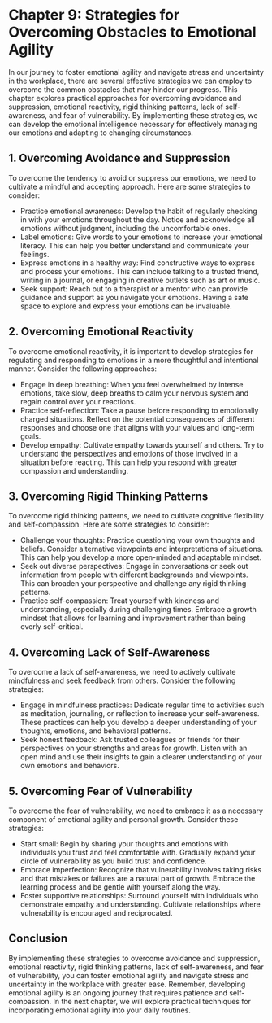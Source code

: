 Chapter 9: Strategies for Overcoming Obstacles to Emotional Agility
===================================================================

In our journey to foster emotional agility and navigate stress and uncertainty in the workplace, there are several effective strategies we can employ to overcome the common obstacles that may hinder our progress. This chapter explores practical approaches for overcoming avoidance and suppression, emotional reactivity, rigid thinking patterns, lack of self-awareness, and fear of vulnerability. By implementing these strategies, we can develop the emotional intelligence necessary for effectively managing our emotions and adapting to changing circumstances.

**1. Overcoming Avoidance and Suppression**
-------------------------------------------

To overcome the tendency to avoid or suppress our emotions, we need to cultivate a mindful and accepting approach. Here are some strategies to consider:

* Practice emotional awareness: Develop the habit of regularly checking in with your emotions throughout the day. Notice and acknowledge all emotions without judgment, including the uncomfortable ones.
* Label emotions: Give words to your emotions to increase your emotional literacy. This can help you better understand and communicate your feelings.
* Express emotions in a healthy way: Find constructive ways to express and process your emotions. This can include talking to a trusted friend, writing in a journal, or engaging in creative outlets such as art or music.
* Seek support: Reach out to a therapist or a mentor who can provide guidance and support as you navigate your emotions. Having a safe space to explore and express your emotions can be invaluable.

**2. Overcoming Emotional Reactivity**
--------------------------------------

To overcome emotional reactivity, it is important to develop strategies for regulating and responding to emotions in a more thoughtful and intentional manner. Consider the following approaches:

* Engage in deep breathing: When you feel overwhelmed by intense emotions, take slow, deep breaths to calm your nervous system and regain control over your reactions.
* Practice self-reflection: Take a pause before responding to emotionally charged situations. Reflect on the potential consequences of different responses and choose one that aligns with your values and long-term goals.
* Develop empathy: Cultivate empathy towards yourself and others. Try to understand the perspectives and emotions of those involved in a situation before reacting. This can help you respond with greater compassion and understanding.

**3. Overcoming Rigid Thinking Patterns**
-----------------------------------------

To overcome rigid thinking patterns, we need to cultivate cognitive flexibility and self-compassion. Here are some strategies to consider:

* Challenge your thoughts: Practice questioning your own thoughts and beliefs. Consider alternative viewpoints and interpretations of situations. This can help you develop a more open-minded and adaptable mindset.
* Seek out diverse perspectives: Engage in conversations or seek out information from people with different backgrounds and viewpoints. This can broaden your perspective and challenge any rigid thinking patterns.
* Practice self-compassion: Treat yourself with kindness and understanding, especially during challenging times. Embrace a growth mindset that allows for learning and improvement rather than being overly self-critical.

**4. Overcoming Lack of Self-Awareness**
----------------------------------------

To overcome a lack of self-awareness, we need to actively cultivate mindfulness and seek feedback from others. Consider the following strategies:

* Engage in mindfulness practices: Dedicate regular time to activities such as meditation, journaling, or reflection to increase your self-awareness. These practices can help you develop a deeper understanding of your thoughts, emotions, and behavioral patterns.
* Seek honest feedback: Ask trusted colleagues or friends for their perspectives on your strengths and areas for growth. Listen with an open mind and use their insights to gain a clearer understanding of your own emotions and behaviors.

**5. Overcoming Fear of Vulnerability**
---------------------------------------

To overcome the fear of vulnerability, we need to embrace it as a necessary component of emotional agility and personal growth. Consider these strategies:

* Start small: Begin by sharing your thoughts and emotions with individuals you trust and feel comfortable with. Gradually expand your circle of vulnerability as you build trust and confidence.
* Embrace imperfection: Recognize that vulnerability involves taking risks and that mistakes or failures are a natural part of growth. Embrace the learning process and be gentle with yourself along the way.
* Foster supportive relationships: Surround yourself with individuals who demonstrate empathy and understanding. Cultivate relationships where vulnerability is encouraged and reciprocated.

Conclusion
----------

By implementing these strategies to overcome avoidance and suppression, emotional reactivity, rigid thinking patterns, lack of self-awareness, and fear of vulnerability, you can foster emotional agility and navigate stress and uncertainty in the workplace with greater ease. Remember, developing emotional agility is an ongoing journey that requires patience and self-compassion. In the next chapter, we will explore practical techniques for incorporating emotional agility into your daily routines.
